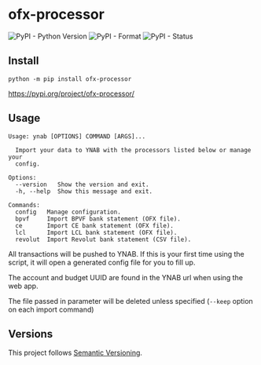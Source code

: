 # ofx-processor

![PyPI - Python Version](https://img.shields.io/pypi/pyversions/ofx-processor)
![PyPI - Format](https://img.shields.io/pypi/format/ofx-processor)
![PyPI - Status](https://img.shields.io/pypi/status/ofx-processor)

## Install

```shell
python -m pip install ofx-processor
```

https://pypi.org/project/ofx-processor/

## Usage

```
Usage: ynab [OPTIONS] COMMAND [ARGS]...

  Import your data to YNAB with the processors listed below or manage your
  config.

Options:
  --version   Show the version and exit.
  -h, --help  Show this message and exit.

Commands:
  config   Manage configuration.
  bpvf     Import BPVF bank statement (OFX file).
  ce       Import CE bank statement (OFX file).
  lcl      Import LCL bank statement (OFX file).
  revolut  Import Revolut bank statement (CSV file).
```

All transactions will be pushed to YNAB. If this is your first time using the script,
it will open a generated config file for you to fill up.

The account and budget UUID are found in the YNAB url when using the web app.

The file passed in parameter will be deleted unless specified (`--keep` option on each import command)

## Versions

This project follows [Semantic Versioning](https://semver.org/).
